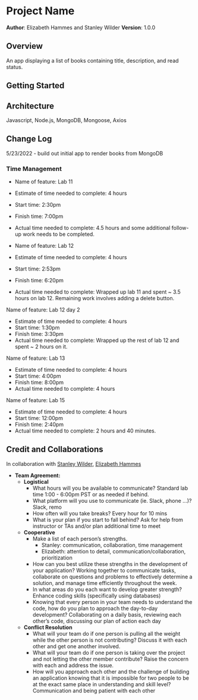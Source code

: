 # Project Name

**Author**: Elizabeth Hammes and Stanley Wilder
**Version**: 1.0.0

## Overview
An app displaying a list of books containing title, description, and read status.

## Getting Started

## Architecture
Javascript, Node.js, MongoDB, Mongoose, Axios

## Change Log
5/23/2022 - build out initial app to render books from MongoDB

### Time Management

- Name of feature: Lab 11
- Estimate of time needed to complete: 4 hours
- Start time: 2:30pm
- Finish time: 7:00pm
- Actual time needed to complete: 4.5 hours and some additional follow-up work needs to be completed.

- Name of feature: Lab 12
- Estimate of time needed to complete: 4 hours
- Start time: 2:53pm
- Finish time: 6:20pm
- Actual time needed to complete: Wrapped up lab 11 and spent ~ 3.5 hours on lab 12. Remaining work involves adding a delete button.

Name of feature: Lab 12 day 2
- Estimate of time needed to complete: 4 hours
- Start time: 1:30pm
- Finish time: 3:30pm
- Actual time needed to complete: Wrapped up the rest of lab 12 and spent ~ 2 hours on it.

Name of feature: Lab 13
- Estimate of time needed to complete: 4 hours
- Start time: 4:00pm
- Finish time: 8:00pm
- Actual time needed to complete: 4 hours

Name of feature: Lab 15
- Estimate of time needed to complete: 4 hours
- Start time: 12:00pm
- Finish time: 2:40pm
- Actual time needed to complete: 2 hours and 40 minutes.

## Credit and Collaborations
In collaboration with [Stanley Wilder](https://github.com/stanwilder), [Elizabeth Hammes](https://github.com/ehammes)

- **Team Agreement:**
  - **Logistical**
    - What hours will you be available to communicate? Standard lab time 1:00 - 6:00pm PST or as needed if behind.
    - What platform will you use to communicate (ie. Slack, phone …)? Slack, remo
    - How often will you take breaks? Every hour for 10 mins
    - What is your plan if you start to fall behind? Ask for help from instructor or TAs and/or plan additional time to meet
  - **Cooperative**
    - Make a list of each person’s strengths.
      - Stanley: communication, collaboration, time management
      - Elizabeth: attention to detail, communication/collaboration, prioritization
    - How can you best utilize these strengths in the development of your application? Working together to communicate tasks, collaborate on questions and problems to effectively determine a solution, and manage time efficiently throughout the week.
    - In what areas do you each want to develop greater strength? Enhance coding skills (specifically using databases)
    - Knowing that every person in your team needs to understand the code, how do you plan to approach the day-to-day development? Collaborating on a daily basis, reviewing each other’s code, discussing our plan of action each day
  - **Conflict Resolution**
    - What will your team do if one person is pulling all the weight while the other person is not contributing? Discuss it with each other and get one another involved.
    - What will your team do if one person is taking over the project and not letting the other member contribute? Raise the concern with each and address the issue.
    - How will you approach each other and the challenge of building an application knowing that it is impossible for two people to be at the exact same place in understanding and skill level? Communication and being patient with each other

